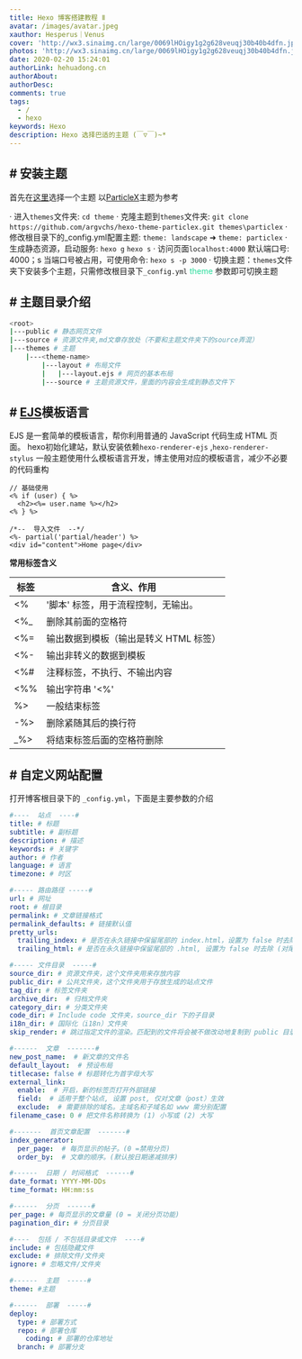 ```yaml
---
title: Hexo 博客搭建教程 Ⅱ
avatar: /images/avatar.jpeg
xauthor: Hesperus｜Venus
cover: 'http://wx3.sinaimg.cn/large/0069lHOigy1g2g628veuqj30b40b4dfn.jpg'
photos: 'http://wx3.sinaimg.cn/large/0069lHOigy1g2g628veuqj30b40b4dfn.jpg'
date: 2020-02-20 15:24:01
authorLink: hehuadong.cn
authorAbout: 
authorDesc: 
comments: true
tags: 
  - /
  - hexo
keywords: Hexo
description: Hexo 选择巴适的主题 (￣▽￣)~*
---
```


## # 安装主题

首先在<font color="#2add9c">[这里](https://hexo.io/themes/)</font>选择一个主题
以[ParticleX](https://github.com/argvchs/hexo-theme-particlex)主题为参考

 · 进入`themes`文件夹: `cd theme`
 · 克隆主题到`themes`文件夹: `git clone https://github.com/argvchs/hexo-theme-particlex.git themes\particlex`
 · 修改根目录下的_config.yml配置主题: `theme: landscape`  ➜  `theme: particlex`
 · 生成静态资源，启动服务: `hexo g` `hexo s`
 · 访问页面`localhost:4000` 默认端口号: 4000；s 当端口号被占用，可使用命令: `hexo s -p 3000`
 · 切换主题：`themes`文件夹下安装多个主题，只需修改根目录下`_config.yml` <font color="#2add9c">theme</font> 参数即可切换主题

## # 主题目录介绍
```bash
<root>
|---public # 静态网页文件
|---source # 资源文件夹,md文章存放处（不要和主题文件夹下的source弄混）
|---themes # 主题
    |---<theme-name>
        |---layout # 布局文件
        |   |---layout.ejs # 网页的基本布局
        |---source # 主题资源文件，里面的内容会生成到静态文件下

```

## # [EJS](https://ejs.bootcss.com/#promo)模板语言

EJS 是一套简单的模板语言，帮你利用普通的 JavaScript 代码生成 HTML 页面。
hexo初始化建站，默认安装依赖`hexo-renderer-ejs` ,`hexo-renderer-stylus`
一般主题使用什么模板语言开发，博主使用对应的模板语言，减少不必要的代码重构

```ejs
// 基础使用
<% if (user) { %>
  <h2><%= user.name %></h2>
<% } %>

/*--  导入文件  --*/
<%- partial('partial/header') %>
<div id="content">Home page</div>
```
<b>常用标签含义</b>

<div class="table-wrapper">

| 标签           | 含义、作用      |
| ------------- | ------------- |
| <%            | '脚本' 标签，用于流程控制，无输出。  |
| <%_           | 删除其前面的空格符  |
| <%=           | 输出数据到模板（输出是转义 HTML 标签） |
| <%-           | 输出非转义的数据到模板  |
| <%#           | 注释标签，不执行、不输出内容  |
| <%%           | 输出字符串 '<%'  |
| %>            | 一般结束标签  |
| -%>           | 删除紧随其后的换行符  |
| _%>           | 将结束标签后面的空格符删除  |

</div>

## # 自定义网站配置
打开博客根目录下的 `_config.yml`，下面是主要参数的介绍

```yaml
#----  站点  ----#
title: # 标题
subtitle: # 副标题
description: # 描述
keywords: # 关键字
author: # 作者
language: # 语言
timezone: # 时区

#----- 路由路径 -----#
url: # 网址
root: # 根目录
permalink: # 文章链接格式
permalink_defaults: # 链接默认值
pretty_urls:
  trailing_index: # 是否在永久链接中保留尾部的 index.html，设置为 false 时去除
  trailing_html: # 是否在永久链接中保留尾部的 .html, 设置为 false 时去除 (对尾部的 index.html无效)

#----- 文件目录  -----#
source_dir: # 资源文件夹，这个文件夹用来存放内容
public_dir: # 公共文件夹，这个文件夹用于存放生成的站点文件
tag_dir: # 标签文件夹
archive_dir:  # 归档文件夹
category_dir: # 分类文件夹
code_dir: # Include code 文件夹，source_dir 下的子目录
i18n_dir: # 国际化（i18n）文件夹
skip_render: # 跳过指定文件的渲染。匹配到的文件将会被不做改动地复制到 public 目录中 

#------  文章  -------#
new_post_name:  # 新文章的文件名
default_layout:  # 预设布局
titlecase: false # 标题转化为首字母大写
external_link:
  enable:  # 开启，新的标签页打开外部链接
  field:  # 适用于整个站点, 设置 post, 仅对文章（post）生效
  exclude:  # 需要排除的域名。主域名和子域名如 www 需分别配置
filename_case: 0 # 把文件名称转换为 (1) 小写或 (2) 大写

#-------  首页文章配置  -------#
index_generator:
  per_page:  # 每页显示的帖子。(0 =禁用分页)
  order_by:  # 文章的顺序。(默认按日期递减排序)

#------  日期 / 时间格式  ------#
date_format: YYYY-MM-DDs
time_format: HH:mm:ss

#------  分页  ------#
per_page: # 每页显示的文章量 (0 = 关闭分页功能)
pagination_dir: # 分页目录

#----  包括 / 不包括目录或文件  ----#
include: # 包括隐藏文件
exclude: # 排除文件/文件夹
ignore: # 忽略文件/文件夹

#------  主题  -----#
theme: #主题

#------  部署  -----#
deploy:
  type: # 部署方式
  repo: # 部署仓库
    coding: # 部署的仓库地址
  branch: # 部署分支

```
